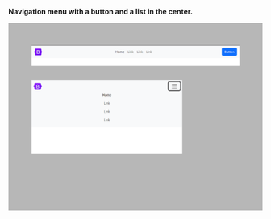 **Navigation menu with a button and a list in the center.**

<img src="screenshot.png" alt="webkit-pro" style="width: 800px;">
